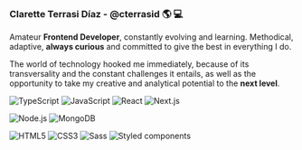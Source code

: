 ### Clarette Terrasi Díaz - @cterrasid :earth_americas: :computer:

Amateur **Frontend Developer**, constantly evolving and learning. Methodical, adaptive, **always curious** and committed to give the best in everything I do.

The world of technology hooked me immediately, because of its transversality and the constant challenges it entails, as well as the opportunity to take my creative and analytical potential to the **next level**.

![TypeScript](https://img.shields.io/badge/-TypeScript-%4D9DE0?style=flat-square&logo=typescript&logoColor=white&color=4D9DE0)
![JavaScript](https://img.shields.io/badge/-JavaScript-%E1BC29?style=flat-square&logo=javascript&logoColor=white&color=E1BC29)
![React](https://img.shields.io/badge/-React-%44A8AA?style=flat-square&logo=react&logoColor=white&color=44A8AA)
![Next.js](https://img.shields.io/badge/-NEXTjs-%3D3B30?style=flat-square&logo=next.js&logoColor=white&color=3D3B30)

![Node.js](https://img.shields.io/badge/-NodeJs-%3BB273?style=flat-square&logo=node.js&logoColor=white&color=3BB273)
![MongoDB](https://img.shields.io/badge/-MongoDB-%3D348B?style=flat-square&logo=mongodb&logoColor=white&color=3D348B)

![HTML5](https://img.shields.io/badge/-HTML5-%E1893F?style=flat-square&logo=html5&logoColor=white&color=E1893F)
![CSS3](https://img.shields.io/badge/-CSS3-%7768AE?style=flat-square&logo=css3&logoColor=white&color=7768AE)
![Sass](https://img.shields.io/badge/-Sass-%AC5F81?style=flat-square&logo=sass&logoColor=white&color=AC5F81)
![Styled components](https://img.shields.io/badge/-StyledComponents-%E15554?style=flat-square&logo=styled-components&logoColor=white&color=E15554)
<!--
**cterrasid/cterrasid** is a ✨ _special_ ✨ repository because its `README.md` (this file) appears on your GitHub profile.

Here are some ideas to get you started:

- 🔭 I’m currently working on ...
- 🌱 I’m currently learning ...
- 👯 I’m looking to collaborate on ...
- 🤔 I’m looking for help with ...
- 💬 Ask me about ...
- 📫 How to reach me: ...
- 😄 Pronouns: ...
- ⚡ Fun fact: ...
-->
